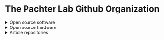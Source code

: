 # The Pachter Lab Github Organization

<details>
<summary>Open source software</summary>

- [concordex](https://github.com/pachterlab/concordex)
- [ffq](https://github.com/pachterlab/ffq)
- [gget](https://github.com/pachterlab/gget)
- [kallisto](https://github.com/pachterlab/kallisto)
- [kb-python](https://github.com/pachterlab/kb_python)
- [kite](https://github.com/pachterlab/kite)
- [metakallisto](https://github.com/pachterlab/metakallisto)
- [monod](https://github.com/pachterlab/monod)
- [pCCA](https://github.com/pachterlab/PCCA)
- [seqspec](https://github.com/pachterlab/seqspec)
- [SpatialFeatureExperiment](https://github.com/pachterlab/SpatialFeatureExperiment)
- [sleuth](https://github.com/pachterlab/sleuth)
- [splitcode](https://github.com/pachterlab/splitcode)
- [qcbc](https://github.com/pachterlab/qcbc)
- [voyager](https://github.com/pachterlab/voyager)

</details>
<details>
<summary>Open source hardware</summary>

- [poseidon](https://github.com/pachterlab/poseidon)
- [colosseum](https://github.com/pachterlab/colosseum)
- 
</details>
<details>
<summary>Article repositories</summary>
<br>
These repositories contain code to reproduce figures and results from papers. Each repository has the naming convention <author last names in order of appearance in the article>_<year published>
<br>

- [CP_2023](https://github.com/pachterlab/CP_2023)
- [CGCCP_2023](https://github.com/pachterlab/CGCCP_2023)
- [GVP_2023](https://github.com/pachterlab/GVP_2023)
- [GP_2023](https://github.com/pachterlab/GP_2023)
- [BGP_2023](https://github.com/pachterlab/BGP_2023)
- [JBMMCP_2023](https://github.com/pachterlab/JBMMCP_2023)
- [CGP_2023](https://github.com/pachterlab/CGP_2023)
- [BSP_2023](https://github.com/pachterlab/BSP_2023)
- [DBALLSMRDMCMGWSTPMBDKPFP_2023](https://github.com/pachterlab/DBALLSMRDMCMGWSTPMBDKPFP_2023)
- [KBP_2023](https://github.com/pachterlab/KBP_2023)
- [GFCP_2022](https://github.com/pachterlab/GFCP_2022)
- [CBP_2022](https://github.com/pachterlab/CBP_2022)
- [BHGP_2022](https://github.com/pachterlab/BHGP_2022)
- [GYP_2022](https://github.com/pachterlab/GYP_2022)
- [BP_2022](https://github.com/pachterlab/BP_2022)
- [GCCP_2022](https://github.com/pachterlab/GCCP_2022)
- [HSHMP_2022](https://github.com/pachterlab/HSHMP_2022)
- [HPM_2022](https://github.com/pachterlab/HPM_2022)
- [CWGFLHGCCHAP_2021](https://github.com/pachterlab/CWGFLHGCCHAP_2021)
- [GP_2021](https://github.com/pachterlab/GP_2021)
- [GVFP_2021](https://github.com/pachterlab/GVFP_2021)
- [CP_2021](https://github.com/pachterlab/CP_2021)
- [MBLGLMBHGP_2021](https://github.com/pachterlab/MBLGLMBHGP_2021)
- [LP_2021](https://github.com/pachterlab/LP_2021)
- [BP_2021](https://github.com/pachterlab/BP_2021)
- [BKMGP_2021](https://github.com/pachterlab/BKMGP_2021)
- [CBP_2021](https://github.com/pachterlab/CBP_2021)
- [BYVSTZP_2020](https://github.com/pachterlab/BYVSTZP_2020)
- [GP_2020](https://github.com/pachterlab/GP_2020)
- [BP_2020](https://github.com/pachterlab/BP_2020)
- [BLCSBGLKP_2020](https://github.com/pachterlab/BLCSBGLKP_2020)
- [GRNP_2020](https://github.com/pachterlab/GRNP_2020)
- [BTRBP_2020](https://github.com/pachterlab/BTRBP_2020)
- [BMGP_2020](https://github.com/pachterlab/BMGP_2020)
- [GSP_2019](https://github.com/pachterlab/GSP_2019)
- [MBGBLHGP_2019](https://github.com/pachterlab/MBGBLHGP_2019)
- [SP_2019](https://github.com/pachterlab/SP_2019)
- [SBP_2019](https://github.com/pachterlab/SBP_2019)
- [GPCTP_2019](https://github.com/pachterlab/GPCTP_2019)
- [SGYP_2019](https://github.com/pachterlab/SGYP_2019)
- [NYMP_2018](https://github.com/pachterlab/NYMP_2018)
- [PM_2018](https://github.com/pachterlab/PM_2018)
- [YLMP_2018](https://github.com/pachterlab/YLMP_2018)

</details>
